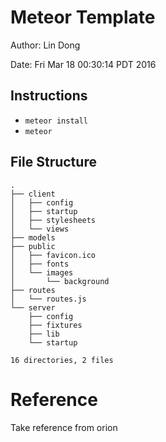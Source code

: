 # Meteor Template

Author: Lin Dong

Date: Fri Mar 18 00:30:14 PDT 2016

## Instructions

* `meteor install`
* `meteor`

## File Structure
```
.
├── client
│   ├── config
│   ├── startup
│   ├── stylesheets
│   └── views
├── models
├── public
│   ├── favicon.ico
│   ├── fonts
│   └── images
│       └── background
├── routes
│   └── routes.js
└── server
    ├── config
    ├── fixtures
    ├── lib
    └── startup

16 directories, 2 files
```

# Reference
Take reference from orion

